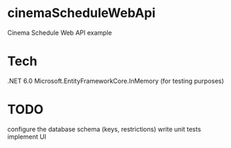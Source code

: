 # cinemaScheduleWebApi
Cinema Schedule Web API example

# Tech
.NET 6.0
Microsoft.EntityFrameworkCore.InMemory (for testing purposes)

# TODO
configure the database schema (keys, restrictions)
write unit tests
implement UI
